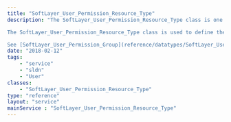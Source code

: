 ```yaml
---
title: "SoftLayer_User_Permission_Resource_Type"
description: "The SoftLayer_User_Permission_Resource_Type class is one of several classes that make up the customer permission system.  The permission system is used to track the permissions assigned to each customer user. These permissions can also include tracking the devices to which users are granted access. 

The SoftLayer_User_Permission_Resource_Type class is used to define the valid types of resources to which users can be granted access. Hardware server is an example of a resource type. 

See [SoftLayer_User_Permission_Group](reference/datatypes/SoftLayer_User_Permission_Group) for more information on tracking device access. "
date: "2018-02-12"
tags:
    - "service"
    - "sldn"
    - "User"
classes:
    - "SoftLayer_User_Permission_Resource_Type"
type: "reference"
layout: "service"
mainService : "SoftLayer_User_Permission_Resource_Type"
---
```

